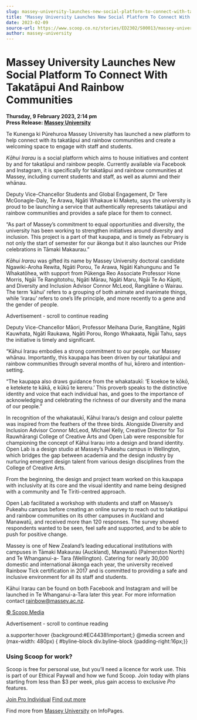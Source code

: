 ```yaml
---
slug: massey-university-launches-new-social-platform-to-connect-with-takatāpui-and-rainbow-communities
title: "Massey University Launches New Social Platform To Connect With Takatāpui And Rainbow Communities"
date: 2023-02-09
source-url: https://www.scoop.co.nz/stories/ED2302/S00013/massey-university-launches-new-social-platform-to-connect-with-takatapui-and-rainbow-communities.htm
author: massey-university
---
```

Massey University Launches New Social Platform To Connect With Takatāpui And Rainbow Communities
================================================================================================

**Thursday, 9 February 2023, 2:14 pm**  
**Press Release: [Massey University](https://info.scoop.co.nz/Massey_University)**

Te Kunenga ki Pūrehuroa Massey University has launched a new platform to help connect with its takatāpui and rainbow communities and create a welcoming space to engage with staff and students.

_Kāhui Irarau_ is a social platform which aims to house initiatives and content by and for takatāpui and rainbow people. Currently available via Facebook and Instagram, it is specifically for takatāpui and rainbow communities at Massey, including current students and staff, as well as alumni and their whānau.

Deputy Vice-Chancellor Students and Global Engagement, Dr Tere McGonagle-Daly, Te Arawa, Ngāti Whakaue ki Maketu, says the university is proud to be launching a service that authentically represents takatāpui and rainbow communities and provides a safe place for them to connect.

“As part of Massey’s commitment to equal opportunities and diversity, the university has been working to strengthen initiatives around diversity and inclusion. This project is a part of that kaupapa, and is timely as February is not only the start of semester for our ākonga but it also launches our Pride celebrations in Tāmaki Makaurau.”

_Kāhui Irarau_ was gifted its name by Massey University doctoral candidate Ngawiki-Aroha Rewita, Ngāti Porou, Te Arawa, Ngāti Kahungunu and Te Whakatōhea, with support from Pūkenga Reo Associate Professor Hone Morris, Ngāi Te Rangitotohu, Ngāti Mārau, Ngāti Maru, Ngāi Te Ao Kāpiti, and Diversity and Inclusion Advisor Connor McLeod, Rangitāne o Wairau. The term ‘kāhui’ refers to a grouping of both animate and inanimate things, while ‘irarau’ refers to one’s life principle, and more recently to a gene and the gender of people.

Advertisement - scroll to continue reading





Deputy Vice-Chancellor Māori, Professor Meihana Durie, Rangitāne, Ngāti Kauwhata, Ngāti Raukawa, Ngāti Porou, Rongo Whakaata, Ngāi Tahu, says the initiative is timely and significant.

“Kāhui Irarau embodies a strong commitment to our people, our Massey whānau. Importantly, this kaupapa has been driven by our takatāpui and rainbow communities through several months of hui, kōrero and intention-setting.

“The kaupapa also draws guidance from the whakataukī: ‘E koekoe te kōkō, e ketekete te kākā, e kūkū te kereru.’ This proverb speaks to the distinctive identity and voice that each individual has, and goes to the importance of acknowledging and celebrating the richness of our diversity and the mana of our people.”

In recognition of the whakataukī, Kāhui Irarau‘s design and colour palette was inspired from the feathers of the three birds. Alongside Diversity and Inclusion Advisor Connor McLeod, Michael Kelly, Creative Director for Toi Rauwhārangi College of Creative Arts and Open Lab were responsible for championing the concept of Kāhui Irarau into a design and brand identity. Open Lab is a design studio at Massey’s Pukeahu campus in Wellington, which bridges the gap between academia and the design industry by nurturing emergent design talent from various design disciplines from the College of Creative Arts.

From the beginning, the design and project team worked on this kaupapa with inclusivity at its core and the visual identity and name being designed with a community and Te Tiriti-centred approach.

Open Lab facilitated a workshop with students and staff on Massey’s Pukeahu campus before creating an online survey to reach out to takatāpui and rainbow communities on its other campuses in Auckland and Manawatū, and received more than 120 responses. The survey showed respondents wanted to be seen, feel safe and supported, and to be able to push for positive change.

Massey is one of New Zealand’s leading educational institutions with campuses in Tāmaki Makaurau (Auckland), Manawatū (Palmerston North) and Te Whanganui-a- Tara (Wellington). Catering for nearly 30,000 domestic and international ākonga each year, the university received Rainbow Tick certification in 2017 and is committed to providing a safe and inclusive environment for all its staff and students.

Kāhui Irarau can be found on both Facebook and Instagram and will be launched in Te Whanganui-a-Tara later this year. For more information contact rainbow@massey.ac.nz.

[© Scoop Media](http://www.scoop.co.nz/about/terms.html)  

Advertisement - scroll to continue reading



a.supporter:hover {background:#EC4438!important;} @media screen and (max-width: 480px) { #byline-block div.byline-block {padding-right:16px;}}

### Using Scoop for work?

Scoop is free for personal use, but you’ll need a licence for work use. This is part of our Ethical Paywall and how we fund Scoop. Join today with plans starting from less than $3 per week, plus gain access to exclusive _Pro_ features.  
  
[Join Pro Individual](https://pro.scoop.co.nz/Individual/?from=ProIn24) [Find out more](https://pro.scoop.co.nz/using-scoop-for-work/?from=ProIn24)

Find more from [Massey University](https://info.scoop.co.nz/Massey_University) on InfoPages.